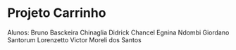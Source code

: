 # Projeto Carrinho



Alunos:
Bruno Basckeira Chinaglia
Didrick Chancel Egnina Ndombi
Giordano Santorum Lorenzetto
Victor Moreli dos Santos
